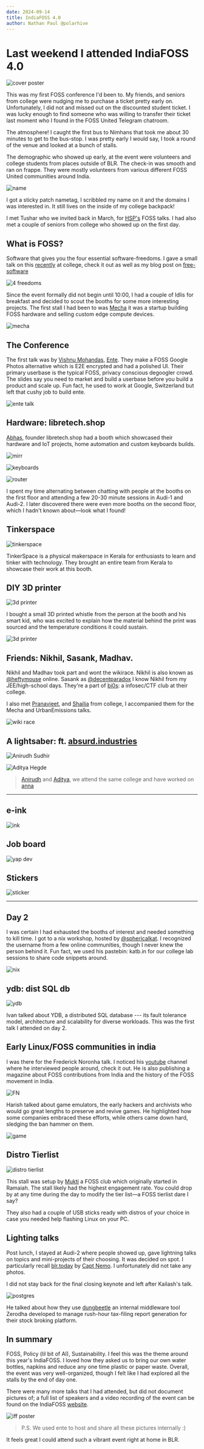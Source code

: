 ```yaml
---
date: 2024-09-14
title: IndiaFOSS 4.0
author: Nathan Paul @polarhive
---
```

# Last weekend I attended IndiaFOSS 4.0

![cover poster](cover.jpg)

This was my first FOSS conference I'd been to. My friends, and seniors from college were nudging me to purchase a ticket pretty early on. Unfortunately, I did not and missed out on the discounted student ticket. I was lucky enough to find someone who was willing to transfer their ticket last moment who I found in the FOSS United Telegram chatroom.

The atmosphere! I caught the first bus to Nimhans that took me about 30 minutes to get to the bus-stop. I was pretty early I would say, I took a round of the venue and looked at a bunch of stalls.

The demographic who showed up early, at the event were volunteers and college students from places outside of BLR. The check-in was smooth and ran on frappe. They were mostly volunteers from various different FOSS United communities around India.

![name](nametag.jpg)

I got a sticky patch nametag, I scribbled my name on it and the domains I was interested in. It still lives on the inside of my college backpack!

I met Tushar who we invited back in March, for [HSP's](https://tiramisu-dev.netlify.app/events/fosstalks) FOSS talks. I had also met a couple of seniors from college who showed up on the first day.

## What is FOSS?

Software that gives you the four essential software-freedoms. I gave a small talk on this [recently](/talks/gdsc-foss-101) at college, check it out as well as my blog post on 
[free-software](/blog/free-libre-software)

![4 freedoms](free.jpg)


Since the event formally did not begin until 10:00, I had a couple of Idlis for breakfast and decided to scout the booths for some more interesting projects.
The first stall I had been to was [Mecha](https://mecha.so) it was a startup building FOSS hardware and selling custom edge compute devices.

![mecha](comet.jpg)

## The Conference

The first talk was by [Vishnu Mohandas](https://vishnu.tech/), [Ente](https://ente.io/). They make a FOSS Google Photos alternative which is E2E encrypted and had a polished UI. Their primary userbase is the typical FOSS, privacy conscious degoogler crowd. The slides say you need to market and build a userbase before you build a product and scale up. Fun fact, he used to work at Google, Switzerland but left that cushy job to build ente.

![ente talk](ente.jpg)

## Hardware: libretech.shop

[Abhas](https://abhas.io), founder libretech.shop had a booth which showcased their hardware and IoT projects, home automation and custom keyboards builds.

![mirr](mirr.jpg)

![keyboards](keyb.jpg)

![router](rout.jpg)

I spent my time alternating between chatting with people at the booths on the first floor and attending a few 20-30 minute sessions in Audi-1 and Audi-2. I later discovered there were even more booths on the second floor, which I hadn't known about—look what I found!

## Tinkerspace

![tinkerspace](tinker.jpg)

TinkerSpace is a physical makerspace in Kerala for enthusiasts to learn and tinker with technology. They brought an entire team from Kerala to showcase their work at this booth.

## DIY 3D printer

![3d printer](3d.jpg)

I bought a small 3D printed whistle from the person at the booth and his smart kid, who was excited to explain how the material behind the print was sourced and the temperature conditions it could sustain.

![3d printer](3dd.jpg)

## Friends: Nikhil, Sasank, Madhav.

Nikhil and Madhav took part and wont the wikirace. Nikhil is also known as [@heftymouse](https://heftymouse.me) online. Sasank as [@decentparadox](https://decentparadox.site) I know Nikhil from my JEE/high-school days. They're a part of [bi0s](https://bi0s.in/): a infosec/CTF club at their college.

I also met [Pranavjeet](https://github.com/Pranavjeet-Naidu), and [Shailja](https://github.com/euphoricair7) from college, I accompanied them for the Mecha and UrbanEmissions talks.

![wiki race](wiki.jpg)

##  A lightsaber: ft. [absurd.industries](https://absurd.industries/)

![Anirudh Sudhir](sudhir.jpg)

![Aditya Hegde](heg.jpg)

> [Anirudh](https://sudhir.live) and [Aditya](https://hegde.live), we attend the same college and have worked on [anna](/blog/anna)

---

## e-ink

![ink](ink.jpg)

## Job board

![yap dev](job.jpg)

## Stickers

![sticker](sticker.jpg)

---
## Day 2

I was certain I had exhausted the booths of interest and needed something to kill time. I got to a nix workshop, hosted by [@sphericalkat](https://kat.bio/). I recognized the username from a few online communities, though I never knew the person behind it. Fun fact, we used his pastebin: katb.in for our college lab sessions to share code snippets around.

![nix](spherical.jpg)

## ydb: dist SQL db

![ydb](ydb.jpg)

Ivan talked about YDB, a distributed SQL database --- its fault tolerance model, architecture and scalability for diverse workloads. This was the first talk I attended on day 2.

## Early Linux/FOSS communities in india

I was there for the Frederick Noronha talk. I noticed his [youtube](https://yewtu.be/channel/UCxgCSgUVEG8QZGToC795wGQ) channel where he interviewed people around, check it out. He is also publishing a magazine about FOSS contributions from India and the history of the FOSS movement in India.

![FN](lug.jpg)

Harish talked about game emulators, the early hackers and archivists who would go great lengths to preserve and revive games. He highlighted how some companies embraced these efforts, while others came down hard, sledging the ban hammer on them.

![game](game.jpg)

## Distro Tierlist

![distro tierlist](tier.jpg)

This stall was setup by [Mukti](MuktiCommunity.github.io) a FOSS club which originally started in Ramaiah. The stall likely had the highest engagement rate. You could drop by at any time during the day to modify the tier list—a FOSS tierlist dare I say?

They also had a couple of USB sticks ready with distros of your choice in case you needed help flashing Linux on your PC.

## Lighting talks

Post lunch, I stayed at Audi-2 where people showed up, gave lightning talks on topics and mini-projects of their choosing. It was decided on spot. I particularly recall [blr.today](https://blr.today) by [Capt Nemo](https://captnemo.in/). I unfortunately did not take any photos.

I did not stay back for the final closing keynote and left after Kailash's talk.

![postgres](post.jpg)

He talked about how they use [dungbeetle](https://github.com/zerodha/dungbeetle) an internal middleware tool Zerodha developed to manage rush-hour tax-filing report generation for their stock broking platform.

## In summary

FOSS, Policy (lil bit of AI), Sustainability. I feel this was the theme around this year's IndiaFOSS. I loved how 
they asked us to bring our own water bottles, napkins and reduce any one time plastic or paper waste. Overall, 
the event was very well-organized, though I felt like I had explored all the stalls by the end of day one.

There were many more talks that I had attended, but did not document pictures of; a full list of speakers and a video recording of the event can be found on the IndiaFOSS [website](https://fossunited.org/dashboard/schedule/indiafoss24).

![iff poster](iff.jpg)

> P.S. We used ente to host and share all these pictures internally :)

It feels great I could attend such a vibrant event right at home in BLR.

